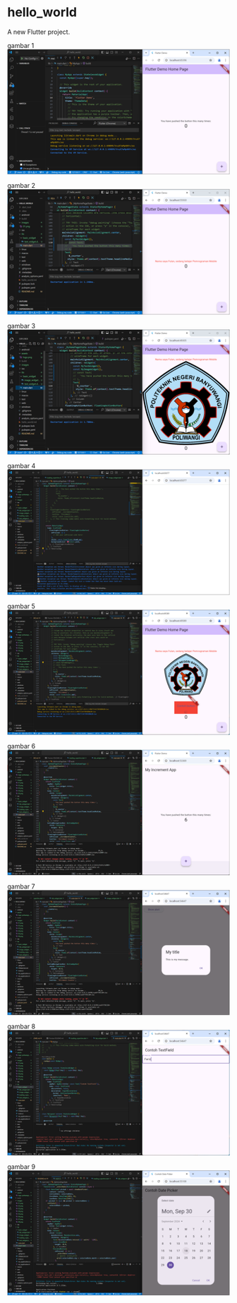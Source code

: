# hello_world

A new Flutter project.

gambar 1
![Screenshot hello_world](images/01.png)

gambar 2
![Screenshot hello_world](images/02.png)

gambar 3
![Screenshot hello_world](images/03.png)

gambar 4 
![Screenshot hello_world](images/04.png)

gambar 5
![Screenshot hello_world](images/05.png)

gambar 6
![Screenshot hello_world](images/06.png)

gambar 7
![Screenshot hello_world](images/07.png)

gambar 8
![Screenshot hello_world](images/08.png)

gambar 9
![Screenshot hello_world](images/09.png)

<!-- ## Getting Started

This project is a starting point for a Flutter application.

A few resources to get you started if this is your first Flutter project:

- [Lab: Write your first Flutter app](https://docs.flutter.dev/get-started/codelab)
- [Cookbook: Useful Flutter samples](https://docs.flutter.dev/cookbook)

For help getting started with Flutter development, view the
[online documentation](https://docs.flutter.dev/), which offers tutorials,
samples, guidance on mobile development, and a full API reference. -->
